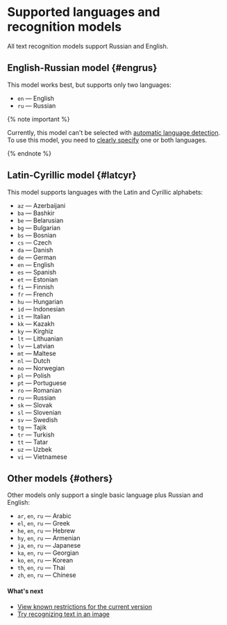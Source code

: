 # Supported languages and recognition models

All text recognition models support Russian and English.

## English-Russian model {#engrus}

This model works best, but supports only two languages:

* `en` — English
* `ru` — Russian

{% note important %}

Currently, this model can't be selected with [automatic language detection](../../operations/ocr/text-detection.md#basic). To use this model, you need to [clearly specify](../../operations/ocr/text-detection.md#multiple-languages) one or both languages.

{% endnote %}

## Latin-Cyrillic model {#latcyr}

This model supports languages with the Latin and Cyrillic alphabets:

* `az` — Azerbaijani
* `ba` — Bashkir
* `be` — Belarusian
* `bg` — Bulgarian
* `bs` — Bosnian
* `cs` — Czech
* `da` — Danish
* `de` — German
* `en` — English
* `es` — Spanish
* `et` — Estonian
* `fi` — Finnish
* `fr` — French
* `hu` — Hungarian
* `id` — Indonesian
* `it` — Italian
* `kk` — Kazakh
* `ky` — Kirghiz
* `lt` — Lithuanian
* `lv` — Latvian
* `mt` — Maltese
* `nl` — Dutch
* `no` — Norwegian
* `pl` — Polish
* `pt` — Portuguese
* `ro` — Romanian
* `ru` — Russian
* `sk` — Slovak
* `sl` — Slovenian
* `sv` — Swedish
* `tg` — Tajik
* `tr` — Turkish
* `tt` — Tatar
* `uz` — Uzbek
* `vi` — Vietnamese

## Other models {#others}

Other models only support a single basic language plus Russian and English:

* `ar`, `en`, `ru` — Arabic
* `el`, `en`, `ru` — Greek
* `he`, `en`, `ru` — Hebrew
* `hy`, `en`, `ru` — Armenian
* `ja`, `en`, `ru` — Japanese
* `ka`, `en`, `ru` — Georgian
* `ko`, `en`, `ru` — Korean
* `th`, `en`, `ru` — Thai
* `zh`, `en`, `ru` — Chinese

#### What's next

* [View known restrictions for the current version](known-issues.md)
* [Try recognizing text in an image](../../operations/ocr/text-detection.md)

